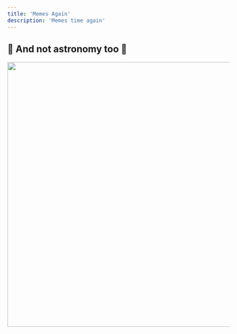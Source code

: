 ```yaml
---
title: 'Memes Again'
description: 'Memes time again'
---
```


## 🙅 And not astronomy too 🙅

<img src="/keynote-astro/2.jpeg" height="600" />
